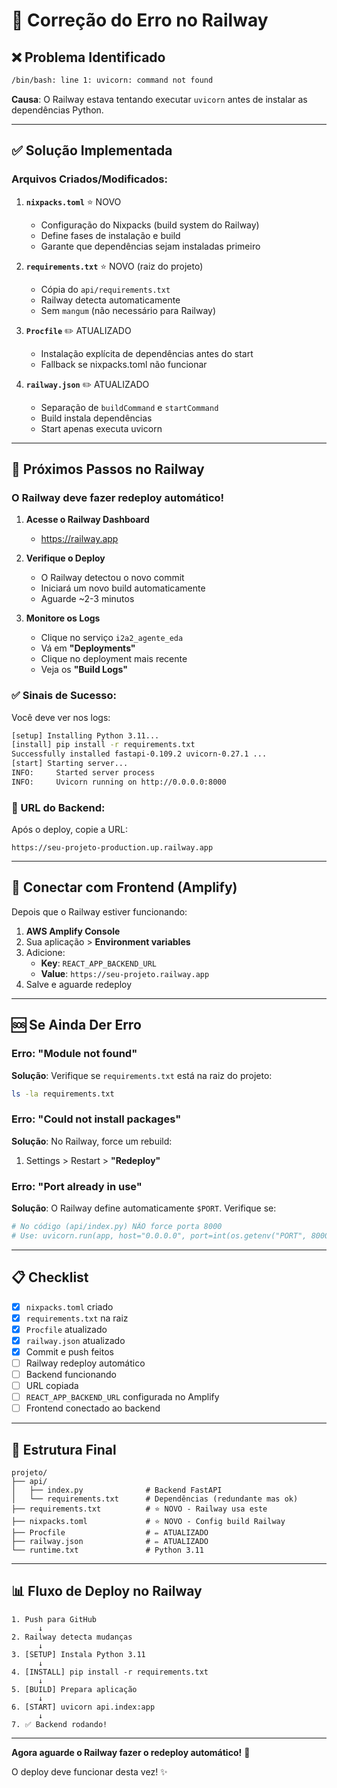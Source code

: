 # 🔧 Correção do Erro no Railway

## ❌ Problema Identificado

```bash
/bin/bash: line 1: uvicorn: command not found
```

**Causa**: O Railway estava tentando executar `uvicorn` antes de instalar as dependências Python.

---

## ✅ Solução Implementada

### Arquivos Criados/Modificados:

1. **`nixpacks.toml`** ⭐ NOVO
   - Configuração do Nixpacks (build system do Railway)
   - Define fases de instalação e build
   - Garante que dependências sejam instaladas primeiro

2. **`requirements.txt`** ⭐ NOVO (raiz do projeto)
   - Cópia do `api/requirements.txt`
   - Railway detecta automaticamente
   - Sem `mangum` (não necessário para Railway)

3. **`Procfile`** ✏️ ATUALIZADO
   - Instalação explícita de dependências antes do start
   - Fallback se nixpacks.toml não funcionar

4. **`railway.json`** ✏️ ATUALIZADO
   - Separação de `buildCommand` e `startCommand`
   - Build instala dependências
   - Start apenas executa uvicorn

---

## 🚀 Próximos Passos no Railway

### O Railway deve fazer redeploy automático!

1. **Acesse o Railway Dashboard**
   - https://railway.app

2. **Verifique o Deploy**
   - O Railway detectou o novo commit
   - Iniciará um novo build automaticamente
   - Aguarde ~2-3 minutos

3. **Monitore os Logs**
   - Clique no serviço `i2a2_agente_eda`
   - Vá em **"Deployments"**
   - Clique no deployment mais recente
   - Veja os **"Build Logs"**

### ✅ Sinais de Sucesso:

Você deve ver nos logs:

```bash
[setup] Installing Python 3.11...
[install] pip install -r requirements.txt
Successfully installed fastapi-0.109.2 uvicorn-0.27.1 ...
[start] Starting server...
INFO:     Started server process
INFO:     Uvicorn running on http://0.0.0.0:8000
```

### 🎯 URL do Backend:

Após o deploy, copie a URL:
```
https://seu-projeto-production.up.railway.app
```

---

## 🔗 Conectar com Frontend (Amplify)

Depois que o Railway estiver funcionando:

1. **AWS Amplify Console**
2. Sua aplicação > **Environment variables**
3. Adicione:
   - **Key**: `REACT_APP_BACKEND_URL`
   - **Value**: `https://seu-projeto.railway.app`
4. Salve e aguarde redeploy

---

## 🆘 Se Ainda Der Erro

### Erro: "Module not found"

**Solução**: Verifique se `requirements.txt` está na raiz do projeto:
```bash
ls -la requirements.txt
```

### Erro: "Could not install packages"

**Solução**: No Railway, force um rebuild:
1. Settings > Restart > **"Redeploy"**

### Erro: "Port already in use"

**Solução**: O Railway define automaticamente `$PORT`. Verifique se:
```bash
# No código (api/index.py) NÃO force porta 8000
# Use: uvicorn.run(app, host="0.0.0.0", port=int(os.getenv("PORT", 8000)))
```

---

## 📋 Checklist

- [x] `nixpacks.toml` criado
- [x] `requirements.txt` na raiz
- [x] `Procfile` atualizado
- [x] `railway.json` atualizado
- [x] Commit e push feitos
- [ ] Railway redeploy automático
- [ ] Backend funcionando
- [ ] URL copiada
- [ ] `REACT_APP_BACKEND_URL` configurada no Amplify
- [ ] Frontend conectado ao backend

---

## 🎯 Estrutura Final

```
projeto/
├── api/
│   ├── index.py              # Backend FastAPI
│   └── requirements.txt      # Dependências (redundante mas ok)
├── requirements.txt          # ⭐ NOVO - Railway usa este
├── nixpacks.toml             # ⭐ NOVO - Config build Railway
├── Procfile                  # ✏️ ATUALIZADO
├── railway.json              # ✏️ ATUALIZADO
└── runtime.txt               # Python 3.11
```

---

## 📊 Fluxo de Deploy no Railway

```
1. Push para GitHub
      ↓
2. Railway detecta mudanças
      ↓
3. [SETUP] Instala Python 3.11
      ↓
4. [INSTALL] pip install -r requirements.txt
      ↓
5. [BUILD] Prepara aplicação
      ↓
6. [START] uvicorn api.index:app
      ↓
7. ✅ Backend rodando!
```

---

**Agora aguarde o Railway fazer o redeploy automático!** 🚀

O deploy deve funcionar desta vez! ✨
